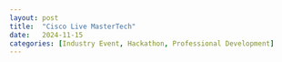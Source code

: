 ```yaml
---
layout: post
title:  "Cisco Live MasterTech"
date:   2024-11-15
categories: [Industry Event, Hackathon, Professional Development]
---
```



